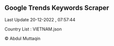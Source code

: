 

## Google Trends Keywords Scraper 
 
Last Update 20-12-2022 , 07:57:44

Country List :
VIETNAM.json



© Abdul Muttaqin 
